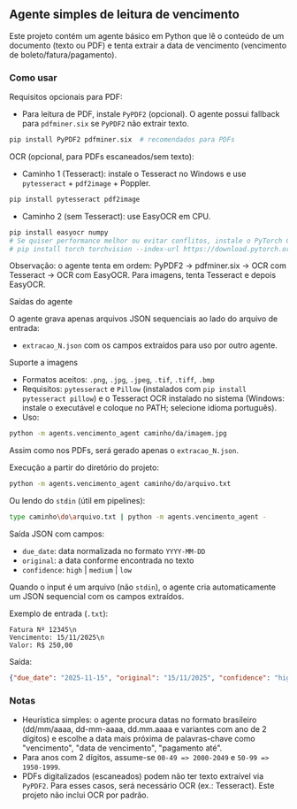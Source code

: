 ## Agente simples de leitura de vencimento

Este projeto contém um agente básico em Python que lê o conteúdo de um documento (texto ou PDF) e tenta extrair a data de vencimento (vencimento de boleto/fatura/pagamento).

### Como usar

Requisitos opcionais para PDF:
- Para leitura de PDF, instale `PyPDF2` (opcional). O agente possui fallback para `pdfminer.six` se `PyPDF2` não extrair texto.

```bash
pip install PyPDF2 pdfminer.six  # recomendados para PDFs
```

OCR (opcional, para PDFs escaneados/sem texto):

- Caminho 1 (Tesseract): instale o Tesseract no Windows e use `pytesseract` + `pdf2image` + Poppler.

```bash
pip install pytesseract pdf2image
```

- Caminho 2 (sem Tesseract): use EasyOCR em CPU.

```bash
pip install easyocr numpy
# Se quiser performance melhor ou evitar conflitos, instale o PyTorch CPU antes:
# pip install torch torchvision --index-url https://download.pytorch.org/whl/cpu
```

Observação: o agente tenta em ordem: PyPDF2 → pdfminer.six → OCR com Tesseract → OCR com EasyOCR. Para imagens, tenta Tesseract e depois EasyOCR.

Saídas do agente

O agente grava apenas arquivos JSON sequenciais ao lado do arquivo de entrada:

- `extracao_N.json` com os campos extraídos para uso por outro agente.

Suporte a imagens

- Formatos aceitos: `.png`, `.jpg`, `.jpeg`, `.tif`, `.tiff`, `.bmp`
- Requisitos: `pytesseract` e `Pillow` (instalados com `pip install pytesseract pillow`) e o Tesseract OCR instalado no sistema (Windows: instale o executável e coloque no PATH; selecione idioma português).
- Uso:

```bash
python -m agents.vencimento_agent caminho/da/imagem.jpg
```

Assim como nos PDFs, será gerado apenas o `extracao_N.json`.

Execução a partir do diretório do projeto:

```bash
python -m agents.vencimento_agent caminho/do/arquivo.txt
```

Ou lendo do `stdin` (útil em pipelines):

```bash
type caminho\do\arquivo.txt | python -m agents.vencimento_agent -
```

Saída JSON com campos:
- `due_date`: data normalizada no formato `YYYY-MM-DD`
- `original`: a data conforme encontrada no texto
- `confidence`: `high` | `medium` | `low`

Quando o input é um arquivo (não `stdin`), o agente cria automaticamente um JSON sequencial com os campos extraídos.

Exemplo de entrada (`.txt`):

```
Fatura Nº 12345\n
Vencimento: 15/11/2025\n
Valor: R$ 250,00
```

Saída:

```json
{"due_date": "2025-11-15", "original": "15/11/2025", "confidence": "high"}
```

### Notas

- Heurística simples: o agente procura datas no formato brasileiro (dd/mm/aaaa, dd-mm-aaaa, dd.mm.aaaa e variantes com ano de 2 dígitos) e escolhe a data mais próxima de palavras-chave como "vencimento", "data de vencimento", "pagamento até".
- Para anos com 2 dígitos, assume-se `00-49 => 2000-2049` e `50-99 => 1950-1999`.
- PDFs digitalizados (escaneados) podem não ter texto extraível via `PyPDF2`. Para esses casos, será necessário OCR (ex.: Tesseract). Este projeto não inclui OCR por padrão.


